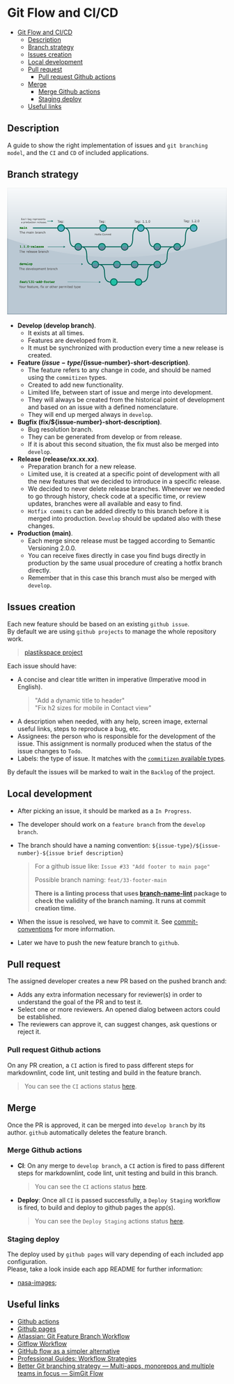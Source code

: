 
# Git Flow and CI/CD

- [Git Flow and CI/CD](#git-flow-and-cicd)
  - [Description](#description)
  - [Branch strategy](#branch-strategy)
  - [Issues creation](#issues-creation)
  - [Local development](#local-development)
  - [Pull request](#pull-request)
    - [Pull request Github actions](#pull-request-github-actions)
  - [Merge](#merge)
    - [Merge Github actions](#merge-github-actions)
    - [Staging deploy](#staging-deploy)
  - [Useful links](#useful-links)

## Description

A guide to show the right implementation of issues and `git branching model`, and the `CI` and `CD` of included applications.

## Branch strategy

![git flow](img/git-flow.png)

- **Develop (develop branch)**.  
  - It exists at all times.
  - Features are developed from it.
  - It must be synchronized with production every time a new release is created.
- **Feature (${issue-type}/${issue-number}-short-description)**.
  - The feature refers to any change in code, and should be named using the `commitizen` types.
  - Created to add new functionality.
  - Limited life, between start of issue and merge into development.
  - They will always be created from the historical point of development and based on an issue with a defined nomenclature.
  - They will end up merged always in `develop`.
- **Bugfix (fix/${issue-number}-short-description)**.
  - Bug resolution branch.
  - They can be generated from develop or from release.
  - If it is about this second situation, the fix must also be merged into `develop`.
- **Release (release/xx.xx.xx)**.
  - Preparation branch for a new release.
  - Limited use, it is created at a specific point of development with all the new features that we decided to introduce in a specific release.
  - We decided to never delete release branches. Whenever we needed to go through history, check code at a specific time, or review updates, branches were all available and easy to find.
  - `Hotfix commits` can be added directly to this branch before it is merged into production. `Develop` should be updated also with these changes.
- **Production (main)**.
  - Each merge since release must be tagged according to Semantic Versioning 2.0.0.
  - You can receive fixes directly in case you find bugs directly in production by the same usual procedure of creating a hotfix branch directly.
  - Remember that in this case this branch must also be merged with `develop`.

## Issues creation

Each new feature should be based on an existing `github issue`.  
By default we are using `github projects` to manage the whole repository work.

>[plastikspace project](https://github.com/users/plastikaweb/projects/2)

Each issue should have:

- A concise and clear title written in imperative (Imperative mood in English).
  > "Add a dynamic title to header"  
  > "Fix h2 sizes for mobile in Contact view"
- A description when needed, with any help, screen image, external useful links, steps to reproduce a bug, etc.
- Assignees: the person who is responsible for the development of the issue. This assignment is normally produced when the status of the issue changes to `Todo`.
- Labels: the type of issue. It matches with the [`commitizen` available types](commit-conventions.md#1-type).

By default the issues will be marked to wait in the `Backlog` of the project.

## Local development

- After picking an issue, it should be marked as a `In Progress`.
- The developer should work on a `feature branch` from the `develop branch`.
- The branch should have a naming convention: ```${issue-type}/${issue-number}-${issue brief description}```
  > For a github issue like: `Issue #33 "Add footer to main page"`
  >
  > Possible branch naming: `feat/33-footer-main`
  >
  > **There is a linting process that uses [branch-name-lint](https://github.com/barzik/branch-name-lint) package to check the validity of the branch naming. It runs at commit creation time.**

- When the issue is resolved, we have to commit it. See [commit-conventions](commit-conventions.md) for more information.
- Later we have to push the new feature branch to `github`.

## Pull request

The assigned developer creates a new PR based on the pushed branch and:

- Adds any extra information necessary for reviewer(s) in order to understand the goal of the PR and to test it.
- Select one or more reviewers. An opened dialog between actors could be established.
- The reviewers can approve it, can suggest changes, ask questions or reject it.

### Pull request Github actions

On any PR creation, a `CI` action is fired to pass different steps for markdownlint, code lint, unit testing and build in the feature branch.

> You can see the `CI` actions status [here](https://github.com/plastikaweb/plastikspace/actions/workflows/ci.yml).

## Merge

Once the PR is approved, it can be merged into `develop branch` by its author.  `github` automatically deletes the feature branch.

### Merge Github actions

- **CI**: On any merge to `develop branch`, a `CI` action is fired to pass different steps for markdownlint, code lint, unit testing and build in this branch.

  > You can see the `CI` actions status [here](https://github.com/plastikaweb/plastikspace/actions/workflows/ci.yml).

- **Deploy**: Once all `CI` is passed successfully, a `Deploy Staging` workflow is fired, to build and deploy to github pages the app(s).

  > You can see the `Deploy Staging` actions status [here](https://github.com/plastikaweb/plastikspace/actions/workflows/cd-dev.yml).

### Staging deploy

The deploy used by `github pages` will vary depending of each included app configuration.  
Please, take a look inside each app README for further information:

- [nasa-images](../apps/nasa-images/README.md);

## Useful links

- [Github actions](https://docs.github.com/en/actions)
- [Github pages](https://docs.github.com/en/pages)
- [Atlassian: Git Feature Branch Workflow](https://www.atlassian.com/git/tutorials/comparing-workflows/feature-branch-workflow)
- [Gitflow Workflow](https://www.atlassian.com/git/tutorials/comparing-workflows/gitflow-workflow)
- [GitHub flow as a simpler alternative](https://gitlab.com/help/workflow/gitlab_flow.md)
- [Professional Guides: Workflow Strategies](https://www.youtube.com/watch?v=aJnFGMclhU8&list=PL7xAwalD2Tvz09hEyAY572DM-8yhkSZuf&index=14&t=0s)
- [Better Git branching strategy — Multi-apps, monorepos and multiple teams in focus — SimGit Flow](https://levelup.gitconnected.com/better-git-branching-strategy-multi-apps-monorepos-and-multiple-teams-in-focus-cd17b56962f2)
